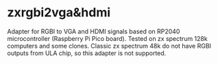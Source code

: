 zxrgbi2vga&hdmi
=======
Adapter for RGBI to VGA and HDMI signals based on RP2040 microcontroller (Raspberry Pi Pico board).
Tested on zx spectrum 128k computers and some clones.
Classic zx spectrum 48k do not have RGBI outputs from ULA chip, so this adapter is not supported.

